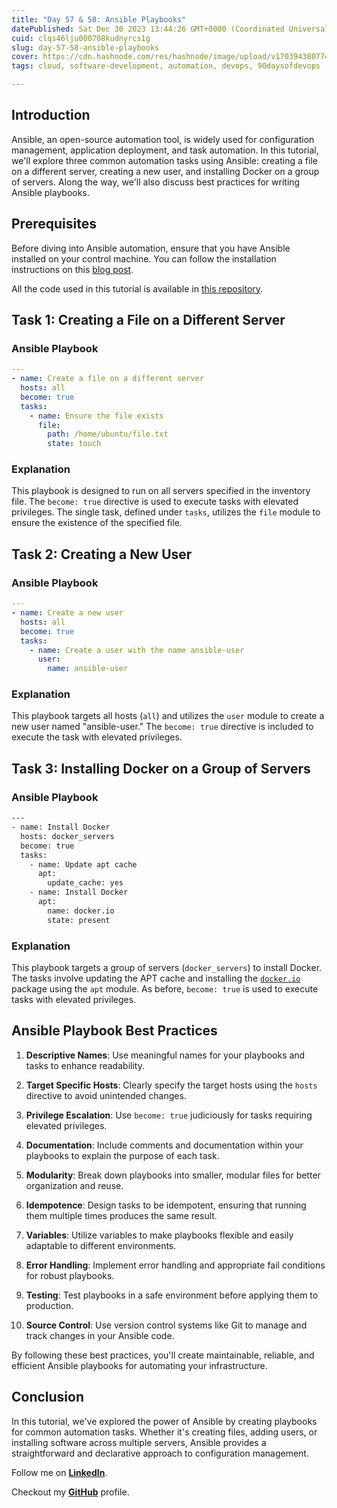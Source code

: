 ```yaml
---
title: "Day 57 & 58: Ansible Playbooks"
datePublished: Sat Dec 30 2023 13:44:26 GMT+0000 (Coordinated Universal Time)
cuid: clqs46lju000708kudnyrcs1g
slug: day-57-58-ansible-playbooks
cover: https://cdn.hashnode.com/res/hashnode/image/upload/v1703943807740/5806b47a-2688-4dd4-8dcf-cee48789e486.png
tags: cloud, software-development, automation, devops, 90daysofdevops

---
```


## Introduction

Ansible, an open-source automation tool, is widely used for configuration management, application deployment, and task automation. In this tutorial, we'll explore three common automation tasks using Ansible: creating a file on a different server, creating a new user, and installing Docker on a group of servers. Along the way, we'll also discuss best practices for writing Ansible playbooks.

## Prerequisites

Before diving into Ansible automation, ensure that you have Ansible installed on your control machine. You can follow the installation instructions on this [blog post](https://arjunmenon.hashnode.dev/day-55-56-configuration-management-with-ansible).

All the code used in this tutorial is available in [this repository](https://github.com/ArjunMnn/Ansible-playbooks).

## Task 1: Creating a File on a Different Server

### Ansible Playbook

```yaml
---
- name: Create a file on a different server
  hosts: all
  become: true
  tasks:
    - name: Ensure the file exists
      file:
        path: /home/ubuntu/file.txt
        state: touch
```

### Explanation

This playbook is designed to run on all servers specified in the inventory file. The `become: true` directive is used to execute tasks with elevated privileges. The single task, defined under `tasks`, utilizes the `file` module to ensure the existence of the specified file.

## Task 2: Creating a New User

### Ansible Playbook

```yaml
---
- name: Create a new user
  hosts: all
  become: true
  tasks:
    - name: Create a user with the name ansible-user
      user:
        name: ansible-user
```

### Explanation

This playbook targets all hosts (`all`) and utilizes the `user` module to create a new user named "ansible-user." The `become: true` directive is included to execute the task with elevated privileges.

## Task 3: Installing Docker on a Group of Servers

### Ansible Playbook

```bash
---
- name: Install Docker
  hosts: docker_servers
  become: true
  tasks:
    - name: Update apt cache
      apt:
        update_cache: yes
    - name: Install Docker
      apt:
        name: docker.io
        state: present
```

### Explanation

This playbook targets a group of servers (`docker_servers`) to install Docker. The tasks involve updating the APT cache and installing the [`docker.io`](http://docker.io) package using the `apt` module. As before, `become: true` is used to execute tasks with elevated privileges.

## Ansible Playbook Best Practices

1. **Descriptive Names**: Use meaningful names for your playbooks and tasks to enhance readability.
    
2. **Target Specific Hosts**: Clearly specify the target hosts using the `hosts` directive to avoid unintended changes.
    
3. **Privilege Escalation**: Use `become: true` judiciously for tasks requiring elevated privileges.
    
4. **Documentation**: Include comments and documentation within your playbooks to explain the purpose of each task.
    
5. **Modularity**: Break down playbooks into smaller, modular files for better organization and reuse.
    
6. **Idempotence**: Design tasks to be idempotent, ensuring that running them multiple times produces the same result.
    
7. **Variables**: Utilize variables to make playbooks flexible and easily adaptable to different environments.
    
8. **Error Handling**: Implement error handling and appropriate fail conditions for robust playbooks.
    
9. **Testing**: Test playbooks in a safe environment before applying them to production.
    
10. **Source Control**: Use version control systems like Git to manage and track changes in your Ansible code.
    

By following these best practices, you'll create maintainable, reliable, and efficient Ansible playbooks for automating your infrastructure.

## Conclusion

In this tutorial, we've explored the power of Ansible by creating playbooks for common automation tasks. Whether it's creating files, adding users, or installing software across multiple servers, Ansible provides a straightforward and declarative approach to configuration management.

Follow me on [**LinkedIn**](https://www.linkedin.com/in/arjunmenon-devops/).

Checkout my [**GitHub**](https://github.com/ArjunMnn) profile.